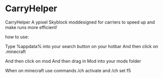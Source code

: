 # CarryHelper


CarryHelper
A ypixel Skyblock moddesigned for carriers to speed up and make runs more efficient!

how to use:

Type %appdata% into your search button on your hotbar And then click on .minecraft

And then click on mod And then drag in Mod into your mods folder

When on minecraft use commands /ch activate and /ch set f5
